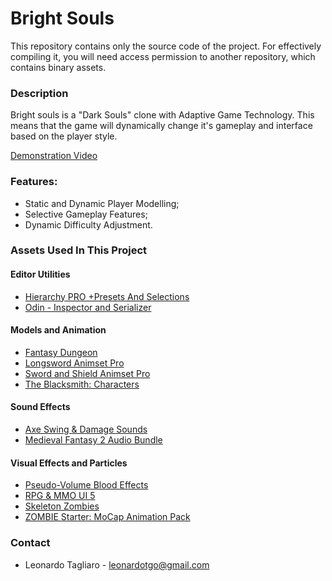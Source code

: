 # Bright Souls #

This repository contains only the source code of the project. For effectively compiling it, you will need access permission to another repository, which contains binary assets.

### Description ###

Bright souls is a "Dark Souls" clone with Adaptive Game Technology. This means that the game will dynamically change it's gameplay and interface based on the player style.

[Demonstration Video](https://www.youtube.com/watch?v=Bb5UT-x0mGg)

### Features: ### 
* Static and Dynamic Player Modelling; 
* Selective Gameplay Features;
* Dynamic Difficulty Adjustment.

### Assets Used In This Project ###

#### Editor Utilities ####

* [Hierarchy PRO +Presets And Selections](https://assetstore.unity.com/packages/tools/utilities/hierarchy-pro-presets-and-selections-89542)
* [Odin - Inspector and Serializer](https://assetstore.unity.com/packages/tools/utilities/odin-inspector-and-serializer-89041)

#### Models and Animation ####

* [Fantasy Dungeon](https://assetstore.unity.com/packages/3d/characters/fantasy-dungeon-46916)
* [Longsword Animset Pro](https://assetstore.unity.com/packages/3d/animations/longsword-animset-pro-92239)
* [Sword and Shield Animset Pro](https://assetstore.unity.com/packages/3d/animations/sword-and-shield-animset-pro-26876)
* [The Blacksmith: Characters](https://assetstore.unity.com/packages/essentials/asset-packs/the-blacksmith-characters-39941)

#### Sound Effects ####

* [Axe Swing & Damage Sounds](https://assetstore.unity.com/packages/audio/sound-fx/weapons/axe-swing-damage-sounds-7021)
* [Medieval Fantasy 2 Audio Bundle](https://assetstore.unity.com/packages/audio/sound-fx/medieval-fantasy-2-audio-bundle-57168)

#### Visual Effects and Particles ####
* [Pseudo-Volume Blood Effects](https://assetstore.unity.com/packages/vfx/particles/pseudo-volume-blood-effects-36196)
* [RPG & MMO UI 5](https://assetstore.unity.com/packages/2d/gui/rpg-mmo-ui-5-95223)
* [Skeleton Zombies](https://assetstore.unity.com/packages/3d/characters/humanoids/skeleton-zombies-110714)
* [ZOMBIE Starter: MoCap Animation Pack](https://assetstore.unity.com/packages/3d/animations/zombie-starter-mocap-animation-pack-61492)

### Contact ###
* Leonardo Tagliaro - [leonardotgo@gmail.com](mailto:leonardotgo@gmail.com)